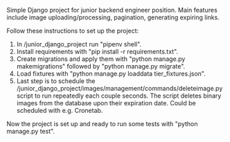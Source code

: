 Simple Django project for junior backend engineer position. Main features include image uploading/processing, pagination, generating expiring links.

Follow these instructions to set up the project:
1. In /junior_django_project run "pipenv shell".
2. Install requirements with "pip install -r requirements.txt".
3. Create migrations and apply them with "python manage.py makemigrations" followed by "python manage.py migrate".
4. Load fixtures with "python manage.py loaddata tier_fixtures.json".
5. Last step is to schedule the /junior_django_project/images/management/commands/deleteimage.py script to run repeatedly each couple seconds. The script
deletes binary images from the database upon their expiration date. Could be scheduled with e.g. Cronetab.

Now the project is set up and ready to run some tests with "python manage.py test".
